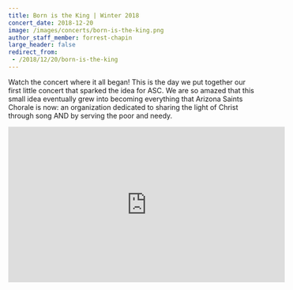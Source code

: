 ```yaml
---
title: Born is the King | Winter 2018
concert_date: 2018-12-20
image: /images/concerts/born-is-the-king.png
author_staff_member: forrest-chapin
large_header: false
redirect_from:
 - /2018/12/20/born-is-the-king
---
```


Watch the concert where it all began! This is the day we put together our first
little concert that sparked the idea for ASC. We are so amazed that this small
idea eventually grew into becoming everything that Arizona Saints Chorale is
now: an organization dedicated to sharing the light of Christ through song AND
by serving the poor and needy. 

<iframe width="560" height="315" src="https://www.youtube.com/embed/ZJzA_ON0f_U" title="YouTube video player" frameborder="0" allow="accelerometer; autoplay; clipboard-write; encrypted-media; gyroscope; picture-in-picture; web-share" allowfullscreen></iframe>